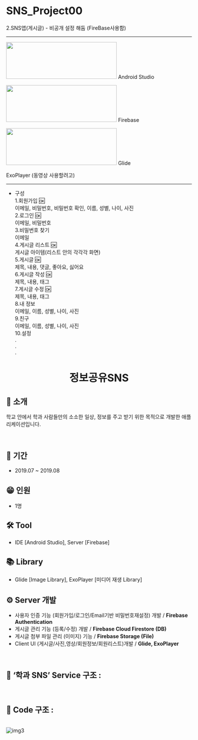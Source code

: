 # SNS_Project00
2.SNS앱(게시글) - 비공개 설정 해둠 (FireBase사용함) 

--------------------------------------------------------------------------

<img src="https://www.gstatic.com/devrel-devsite/prod/v15f72515e1c53f03e6d573e85fc193d888eb8fb1758082e4a5ecf80f00fa48ef/android/images/lockup.svg" width="300" height="100"> Android Studio

<img src="https://www.gstatic.com/devrel-devsite/prod/v15f72515e1c53f03e6d573e85fc193d888eb8fb1758082e4a5ecf80f00fa48ef/firebase/images/lockup.png" width="300" height="100"> Firebase

<img src="https://github.com/bumptech/glide/blob/master/static/glide_logo.png?raw=true" width="300" height="100"> Glide

ExoPlayer (동영상 사용할려고)

--------------------------------------------------------------------------

- 구성<br>
 1.회원가입       :ok: <br>
   이메일, 비밀번호, 비밀번호 확인, 이름, 성별, 나이, 사진<br>
 2.로그인        :ok:<br>
   이메일, 비밀번호<br>
 3.비밀번호 찾기<br>
   이메일<br>
 4.게시글 리스트  :ok:<br>
   게시글 아이템(리스트 안의 각각각 화면)<br>
 5.게시글        :ok:<br>
   제목, 내용, 댓글, 좋아요, 싫어요<br>
 6.게시글 작성   :ok:<br>
   제목, 내용, 태그<br>
 7.게시글 수정   :ok:<br>
   제목, 내용, 태그<br>
 8.내 정보<br>
   이메일, 이름, 성별, 나이, 사진<br>
 9.친구<br>
   이메일, 이름, 성별, 나이, 사진<br>
 10.설정<br>
   .<br>
   .<br>
   .<br>
  



<h1 align="center">
  정보공유SNS
</h1>


## 👋 소개
학교 안에서 학과 사람들만의 소소한 일상, 정보를 주고 받기 위한 목적으로 개발한 애플리케이션입니다.


<br>


## 📅 기간
- 2019.07 ~ 2019.08

## 😁 인원
- 1명

## 🛠 Tool
- IDE [Android Studio], Server [Firebase]

## 📚 Library
- Glide [Image Library], ExoPlayer [미디어 재생 Library]

## ⚙️ Server 개발 
-	사용자 인증 기능 (회원가입/로그인/Email기반 비밀번호재설정) 개발 / <b>Firebase Authentication</b>
-	게시글 관리 기능 (등록/수정) 개발 / <b>Firebase Cloud Firestore (DB)</b>
-	게시글 첨부 파일 관리 (이미지) 기능 / <b>Firebase Storage (File)</b>
-	Client UI (게시글/사진,영상/회원정보/회원리스트)개발 / <b>Glide, ExoPlayer</b>


<br>

## 👀 ‘학과 SNS’ Service 구조 :




<br>

## 👀 Code 구조 :
|||
|---|---|
![img3](https://user-images.githubusercontent.com/39355400/161196698-2fd7f521-47c2-40e6-bde4-77d3ca91db28.PNG)

